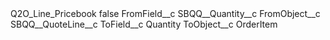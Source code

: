 <?xml version="1.0" encoding="UTF-8"?>
<CustomMetadata xmlns="http://soap.sforce.com/2006/04/metadata" xmlns:xsi="http://www.w3.org/2001/XMLSchema-instance" xmlns:xsd="http://www.w3.org/2001/XMLSchema">
    <label>Q2O_Line_Pricebook</label>
    <protected>false</protected>
    <values>
        <field>FromField__c</field>
        <value xsi:type="xsd:string">SBQQ__Quantity__c</value>
    </values>
    <values>
        <field>FromObject__c</field>
        <value xsi:type="xsd:string">SBQQ__QuoteLine__c</value>
    </values>
    <values>
        <field>ToField__c</field>
        <value xsi:type="xsd:string">Quantity</value>
    </values>
    <values>
        <field>ToObject__c</field>
        <value xsi:type="xsd:string">OrderItem</value>
    </values>
</CustomMetadata>
